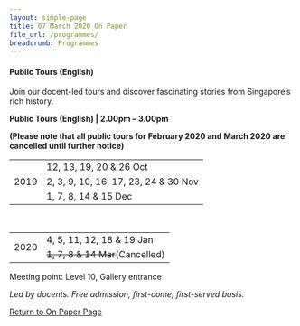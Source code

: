 ```yaml
---
layout: simple-page
title: 07 March 2020 On Paper
file_url: /programmes/
breadcrumb: Programmes
---
```

#### Public Tours (English)
Join our docent-led tours and discover fascinating stories from Singapore’s rich history.

<strong>Public Tours (English) | 2.00pm – 3.00pm</strong>

<strong>(Please note that all public tours for February 2020 and March 2020 are cancelled until further notice)</strong>

<table class="custom-table">
  <tr>
    <td rowspan="3">2019</td>
    <td>12, 13, 19, 20 & 26 Oct</td>
  </tr>
  <tr>
    <td>2, 3, 9, 10, 16, 17, 23, 24 & 30 Nov</td>
  </tr>
  <tr>
    <td>1, 7, 8, 14 & 15 Dec</td>
  </tr>
</table>
<br>
<table class="custom-table">
  <tr>
    <td rowspan="2">2020</td>
    <td>4, 5, 11, 12, 18 & 19 Jan</td>
  </tr>
  <tr>
    <td><del>1, 7, 8 & 14 Mar</del>(Cancelled)</td>
  </tr>
</table>

Meeting point: Level 10, Gallery entrance

_Led by docents. Free admission, first-come, first-served basis._

[Return to On Paper Page](/exhibitions/current-exhibitions/onpaper#tab1)
